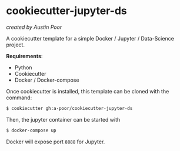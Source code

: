 # cookiecutter-jupyter-ds

_created by Austin Poor_

A cookiecutter template for a simple Docker / Jupyter / Data-Science project.

__Requirements__:
* Python
* Cookiecutter
* Docker / Docker-compose

Once cookiecutter is installed, this template can be cloned with the command:
```bash
$ cookiecutter gh:a-poor/cookiecutter-jupyter-ds
```

Then, the jupyter container can be started with
```bash
$ docker-compose up
```

Docker will expose port `8888` for Jupyter.
